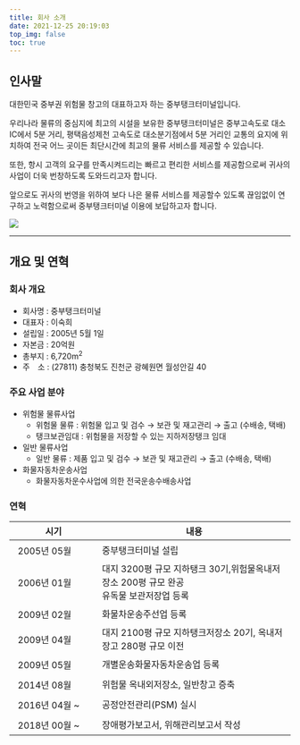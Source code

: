 ```yaml
---
title: 회사 소개
date: 2021-12-25 20:19:03
top_img: false
toc: true
---
```


## 인사말

[comment]: <> (대한민국 중부권 위험물창고의 대표적인 중부탱크터미널입니다.)

[comment]: <> (중부고속도로 대소IC에서 5분 거리,평택음성 고속도로 대소분기점에서 5분 거리인 교통의 요지에 위치한 중부탱크터미널은 전국 어느 곳이든 최단시간에 최고의 물류서비스를 제공함으로써 귀사의 사업이 더욱 번창 하도록 도와드리겠읍니다.)

[comment]: <> (우리나라 물류의 중심지에 최고의 시설을 보유한 중부탱크터미널은 24시간 운영 체제를 갖추고 항시 고객의 요구를 만족시켜드리는 빠르고 편리한 서비스를 준비하고 있습니다.)

[comment]: <> (앞으로도 귀사의 번영을 위하여 보다 나은 물류서비스를 제공할수 있도록 끊임없이 연구하고 노력함으로써 중부탱크터미널이용에 보답하고자 합니다.)

대한민국 중부권 위험물 창고의 대표하고자 하는 중부탱크터미널입니다.

우리나라 물류의 중심지에 최고의 시설을 보유한 중부탱크터미널은 중부고속도로 대소IC에서 5분 거리, 평택음성제천 고속도로 대소분기점에서 5분 거리인 교통의 요지에 위치하여 전국 어느 곳이든 최단시간에 최고의 물류 서비스를 제공할 수 있습니다.

또한, 항시 고객의 요구를 만족시켜드리는 빠르고 편리한 서비스를 제공함으로써 귀사의 사업이 더욱 번창하도록 도와드리고자 합니다.

앞으로도 귀사의 번영을 위하여 보다 나은 물류 서비스를 제공할수 있도록 끊임없이 연구하고 노력함으로써 중부탱크터미널 이용에 보답하고자 합니다.

<a href="javascript:;" data-fancybox="gallery" data-caption="" data-thumb="/img/signature.jpg"><img src="/img/signature.jpg" data-lazy-src="/img/signature.jpg"></a>
<hr>

## 개요 및 연혁

### 회사 개요

[comment]: <> (이제 고객과 함께 변화와 개혁을 선도하고 상호이익을 공유, 안정과 성장을 이루겠습니다.)
- 회사명 : 중부탱크터미널
- 대표자 : 이숙희
- 설립일 : 2005년 5월 1일
- 자본금 : 20억원
- 총부지 : 6,720m<sup>2</sup>
- 주&emsp;소 : (27811) 충청북도 진천군 광혜원면 월성안길 40

### 주요 사업 분야
- 위험물 물류사업
  - 위험물 물류 : 위험물 입고 및 검수 → 보관 및 재고관리 → 출고 (수배송, 택배)
  - 탱크보관임대 : 위험물을 저장할 수 있는 지하저장탱크 임대
- 일반 물류사업
  - 일반 물류 : 제품 입고 및 검수 → 보관 및 재고관리 → 출고 (수배송, 택배)
- 화물자동차운송사업
  - 화물자동차운수사업에 의한 전국운송수배송사업

### 연혁

<table>
<thead>
<tr>
<th style="text-align:center; width:8rem;">시기</th>
<th>내용</th>
</tr>
</thead>
<tbody>
<tr>
<td style="text-align:left; width:8rem; padding: 6px 15px;">2005년 05월</td>
<td>중부탱크터미널 설립</td>
</tr>
<tr>
<td style="text-align:left; width:8rem; padding: 6px 15px;">2006년 01월</td>
<td>대지 3200평 규모 지하탱크 30기,위험물옥내저장소 200평 규모 완공<br>유독물 보관저장업 등록</td>
</tr>
<tr>
<td style="text-align:left; width:8rem; padding: 6px 15px;">2009년 02월</td>
<td>화물차운송주선업 등록</td>
</tr>
<tr>
<td style="text-align:left; width:8rem; padding: 6px 15px;">2009년 04월</td>
<td>대지 2100평 규모 지하탱크저장소 20기, 옥내저장고 280평 규모 이전</td>
</tr>
<tr>
<td style="text-align:left; width:8rem; padding: 6px 15px;">2009년 05월</td>
<td>개별운송화물자동차운송업 등록</td>
</tr>
<tr>
<td style="text-align:left; width:8rem; padding: 6px 15px;">2014년 08월</td>
<td>위험물 옥내외저장소, 일반창고 증축</td>
</tr>
<tr>
<td style="text-align:left; width:8rem; padding: 6px 15px;">2016년 04월 ~</td>
<td>공정안전관리(PSM) 실시</td>
</tr>
<tr>
<td style="text-align:left; width:8rem; padding: 6px 15px;">2018년 00월 ~</td>
<td>장애평가보고서, 위해관리보고서 작성</td>
</tr>
</tbody>
</table>


<style>
#article-container img {
  margin: 0 0 20px auto;
}
</style>